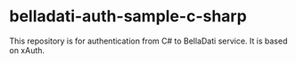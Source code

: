 # belladati-auth-sample-c-sharp



This repository is for authentication from C# to BellaDati service. It is based on xAuth.

